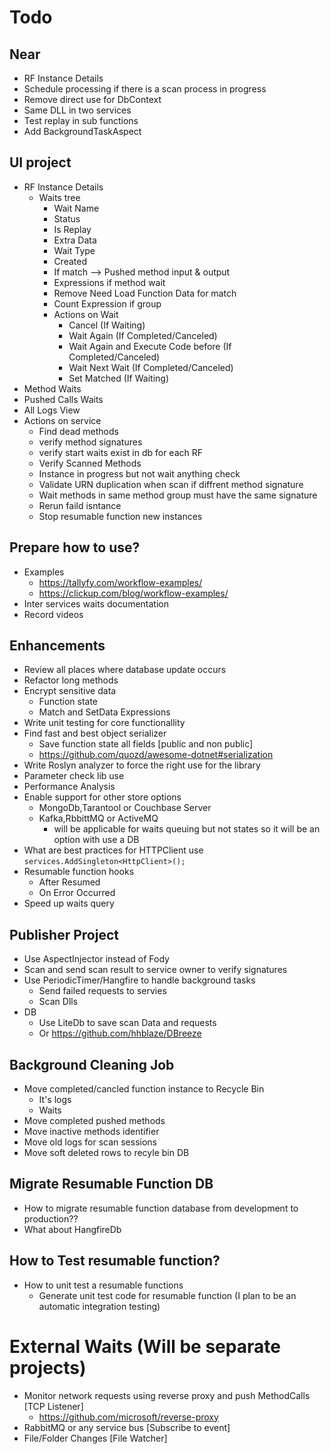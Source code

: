 ﻿# Todo

## Near
* RF Instance Details
* Schedule processing if there is a scan process in progress
* Remove direct use for DbContext
* Same DLL in two services
* Test replay in sub functions
* Add BackgroundTaskAspect

## UI project
* RF Instance Details
	* Waits tree
		* Wait Name
		* Status
		* Is Replay
		* Extra Data
		* Wait Type
		* Created
		* If match --> Pushed method input & output
		* Expressions if method wait
		* Remove Need Load Function Data for match
		* Count Expression if group
		* Actions on Wait 
			* Cancel (If Waiting)
			* Wait Again (If Completed/Canceled)
			* Wait Again and Execute Code before (If Completed/Canceled)
			* Wait Next Wait (If Completed/Canceled)
			* Set Matched (If Waiting)
* Method Waits
* Pushed Calls Waits
* All Logs View
* Actions on service
	* Find dead methods
	* verify method signatures
	* verify start waits exist in db for each RF
	* Verify Scanned Methods 
	* Instance in progress but not wait anything check
	* Validate URN duplication when scan if diffrent method signature
	* Wait methods in same method group must have the same signature
	* Rerun faild isntance
	* Stop resumable function new instances

## Prepare how to use?
* Examples 
	* https://tallyfy.com/workflow-examples/
	* https://clickup.com/blog/workflow-examples/
* Inter services waits documentation
* Record videos

## Enhancements
* Review all places where database update occurs
* Refactor long methods
* Encrypt sensitive data
	* Function state
	* Match and SetData Expressions
* Write unit testing for core functionallity
* Find fast and best object serializer
	* Save function state all fields [public and non public]
	* https://github.com/quozd/awesome-dotnet#serialization
* Write Roslyn analyzer to force the right use for the library
* Parameter check lib use
* Performance Analysis
* Enable support for other store options
	* MongoDb,Tarantool or Couchbase Server
	* Kafka,RbbittMQ or ActiveMQ 
		* will be applicable for waits queuing but not states so it will be an option with use a DB
* What are best practices for HTTPClient use `services.AddSingleton<HttpClient>();`
* Resumable function hooks
	* After Resumed
	* On Error Occurred
* Speed up waits query

## Publisher Project
* Use AspectInjector instead of Fody 
* Scan and send scan result to service owner to verify signatures
* Use PeriodicTimer/Hangfire to handle background tasks
	* Send failed requests to servies
	* Scan Dlls
* DB
	* Use LiteDb to save scan Data and requests
	* Or https://github.com/hhblaze/DBreeze

## Background Cleaning Job
* Move completed/cancled function instance to Recycle Bin
	* It's logs
	* Waits
* Move completed pushed methods
* Move inactive methods identifier
* Move old logs for scan sessions
* Move soft deleted rows to recyle bin DB

## Migrate Resumable Function DB
* How to migrate resumable function database from development to production??
* What about HangfireDb

## How to Test resumable function?
* How to unit test a resumable functions
	* Generate unit test code for resumable function (I plan to be an automatic integration testing)

# External Waits (Will be separate projects)
* Monitor network requests using reverse proxy and push MethodCalls [TCP Listener]
	* https://github.com/microsoft/reverse-proxy
* RabbitMQ or any service bus [Subscribe to event]
* File/Folder Changes [File Watcher]